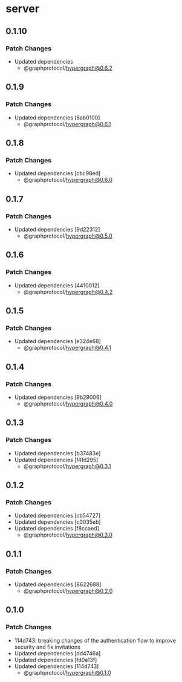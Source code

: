 # server

## 0.1.10
### Patch Changes

- Updated dependencies
  - @graphprotocol/hypergraph@0.6.2

## 0.1.9
### Patch Changes

- Updated dependencies [8ab0100]
  - @graphprotocol/hypergraph@0.6.1

## 0.1.8
### Patch Changes

- Updated dependencies [cbc98ed]
  - @graphprotocol/hypergraph@0.6.0

## 0.1.7
### Patch Changes

- Updated dependencies [9d22312]
  - @graphprotocol/hypergraph@0.5.0

## 0.1.6
### Patch Changes

- Updated dependencies [4410012]
  - @graphprotocol/hypergraph@0.4.2

## 0.1.5
### Patch Changes

- Updated dependencies [e324e68]
  - @graphprotocol/hypergraph@0.4.1

## 0.1.4
### Patch Changes

- Updated dependencies [9b29006]
  - @graphprotocol/hypergraph@0.4.0

## 0.1.3
### Patch Changes

- Updated dependencies [b37483e]
- Updated dependencies [f4fd295]
  - @graphprotocol/hypergraph@0.3.1

## 0.1.2
### Patch Changes

- Updated dependencies [cb54727]
- Updated dependencies [c0035eb]
- Updated dependencies [f8ccaed]
  - @graphprotocol/hypergraph@0.3.0

## 0.1.1
### Patch Changes

- Updated dependencies [8622688]
  - @graphprotocol/hypergraph@0.2.0

## 0.1.0
### Patch Changes

- 114d743: breaking changes of the authentication flow to improve security and fix invitations
- Updated dependencies [dd4746a]
- Updated dependencies [fd0a13f]
- Updated dependencies [114d743]
  - @graphprotocol/hypergraph@0.1.0
